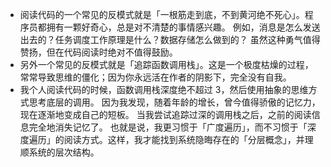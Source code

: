 

* 阅读代码的一个常见的反模式就是「一根筋走到底，不到黄河绝不死心」。程序员都拥有一颗好奇心，总是对不清楚的事情感兴趣。
例如，消息是怎么发送出去的？任务调度工作原理是什么？数据存储怎么做到的？
虽然这种勇气值得赞扬，但在代码阅读时绝对不值得鼓励。
* 另外一个常见的反模式就是「追踪函数调用栈」。这是一个极度枯燥的过程，常常导致思维的僵化；因为你永远活在作者的阴影下，完全没有自我。
* 我个人阅读代码的时候，函数调用栈深度绝不超过 3，然后使用抽象的思维方式思考底层的调用。
因为我发现，随着年龄的增长，曾今值得骄傲的记忆力，现在逐渐地变成自己的短板。
当我尝试追踪过深的调用栈之后，之前的阅读信息完全地消失记忆了。
也就是说，我更习惯于「广度遍历」，而不习惯于「深度遍历」的阅读方式。这样，我才能找到系统隐晦存在的「分层概念」，并理顺系统的层次结构。
